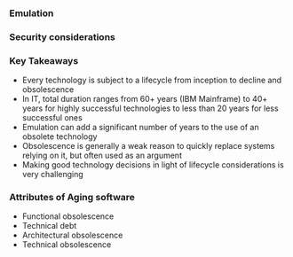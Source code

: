 ### Emulation

### Security considerations

### Key Takeaways
- Every technology is subject to a lifecycle from inception to decline and obsolescence
- In IT, total duration ranges from 60+ years (IBM Mainframe) to 40+ years for highly successful technologies to less than 20 years for less successful ones
- Emulation can add a significant number of years to the use of an obsolete technology
- Obsolescence is generally a weak reason to quickly replace systems relying on it, but often used as an argument
- Making good technology decisions in light of lifecycle considerations is very challenging

### Attributes of Aging software 
- Functional obsolescence
- Technical debt
- Architectural obsolescence
- Technical obsolescence